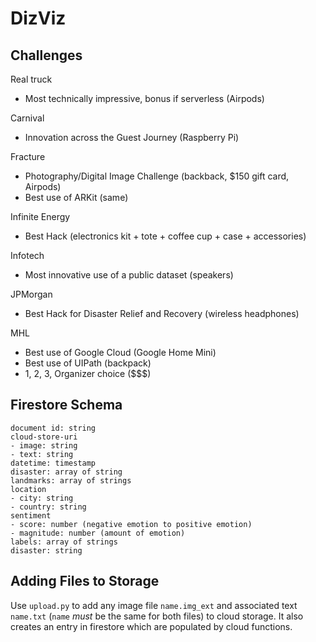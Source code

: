 # DizViz

## Challenges

Real truck
- Most technically impressive, bonus if serverless (Airpods)

Carnival
- Innovation across the Guest Journey (Raspberry Pi)

Fracture
- Photography/Digital Image Challenge (backback, $150 gift card, Airpods)
- Best use of ARKit (same)

Infinite Energy
- Best Hack (electronics kit + tote + coffee cup + case + accessories)

Infotech
- Most innovative use of a public dataset (speakers)

JPMorgan
- Best Hack for Disaster Relief and Recovery (wireless headphones)

MHL
- Best use of Google Cloud (Google Home Mini)
- Best use of UIPath (backpack)
- 1, 2, 3, Organizer choice ($$$)

## Firestore Schema

```
document id: string
cloud-store-uri
- image: string
- text: string
datetime: timestamp
disaster: array of string
landmarks: array of strings
location
- city: string
- country: string
sentiment
- score: number (negative emotion to positive emotion)
- magnitude: number (amount of emotion)
labels: array of strings
disaster: string
```

## Adding Files to Storage

Use `upload.py` to add any image file `name.img_ext` and associated text `name.txt` (`name` *must* be the same for both files) to cloud storage.
It also creates an entry in firestore which are populated by cloud functions.
